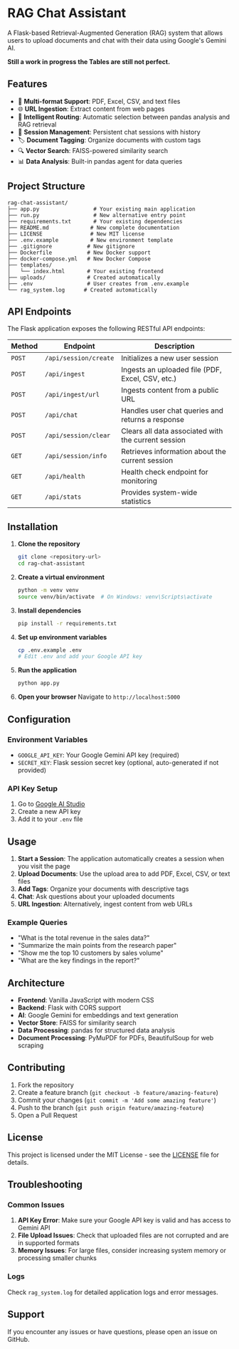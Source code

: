 # RAG Chat Assistant

A Flask-based Retrieval-Augmented Generation (RAG) system that allows users to upload documents and chat with their data using Google's Gemini AI.

**Still a work in progress the Tables are still not perfect.**

## Features

- 📄 **Multi-format Support**: PDF, Excel, CSV, and text files
- 🌐 **URL Ingestion**: Extract content from web pages
- 🤖 **Intelligent Routing**: Automatic selection between pandas analysis and RAG retrieval
- 💬 **Session Management**: Persistent chat sessions with history
- 🏷️ **Document Tagging**: Organize documents with custom tags
- 🔍 **Vector Search**: FAISS-powered similarity search
- 📊 **Data Analysis**: Built-in pandas agent for data queries

## Project Structure

```
rag-chat-assistant/
├── app.py                 # Your existing main application
├── run.py                 # New alternative entry point
├── requirements.txt       # Your existing dependencies
├── README.md             # New complete documentation
├── LICENSE               # New MIT license
├── .env.example          # New environment template
├── .gitignore           # New gitignore
├── Dockerfile           # New Docker support
├── docker-compose.yml   # New Docker Compose
├── templates/
│   └── index.html       # Your existing frontend
├── uploads/             # Created automatically
├── .env                 # User creates from .env.example
└── rag_system.log      # Created automatically
```

## API Endpoints

The Flask application exposes the following RESTful API endpoints:

| Method | Endpoint | Description |
|--------|----------|-------------|
| `POST` | `/api/session/create` | Initializes a new user session |
| `POST` | `/api/ingest` | Ingests an uploaded file (PDF, Excel, CSV, etc.) |
| `POST` | `/api/ingest/url` | Ingests content from a public URL |
| `POST` | `/api/chat` | Handles user chat queries and returns a response |
| `POST` | `/api/session/clear` | Clears all data associated with the current session |
| `GET` | `/api/session/info` | Retrieves information about the current session |
| `GET` | `/api/health` | Health check endpoint for monitoring |
| `GET` | `/api/stats` | Provides system-wide statistics |

## Installation

1. **Clone the repository**
   ```bash
   git clone <repository-url>
   cd rag-chat-assistant
   ```

2. **Create a virtual environment**
   ```bash
   python -m venv venv
   source venv/bin/activate  # On Windows: venv\Scripts\activate
   ```

3. **Install dependencies**
   ```bash
   pip install -r requirements.txt
   ```

4. **Set up environment variables**
   ```bash
   cp .env.example .env
   # Edit .env and add your Google API key
   ```

5. **Run the application**
   ```bash
   python app.py
   ```

6. **Open your browser**
   Navigate to `http://localhost:5000`

## Configuration

### Environment Variables

- `GOOGLE_API_KEY`: Your Google Gemini API key (required)
- `SECRET_KEY`: Flask session secret key (optional, auto-generated if not provided)

### API Key Setup

1. Go to [Google AI Studio](https://makersuite.google.com/app/apikey)
2. Create a new API key
3. Add it to your `.env` file

## Usage

1. **Start a Session**: The application automatically creates a session when you visit the page
2. **Upload Documents**: Use the upload area to add PDF, Excel, CSV, or text files
3. **Add Tags**: Organize your documents with descriptive tags
4. **Chat**: Ask questions about your uploaded documents
5. **URL Ingestion**: Alternatively, ingest content from web URLs

### Example Queries

- "What is the total revenue in the sales data?"
- "Summarize the main points from the research paper"
- "Show me the top 10 customers by sales volume"
- "What are the key findings in the report?"

## Architecture

- **Frontend**: Vanilla JavaScript with modern CSS
- **Backend**: Flask with CORS support
- **AI**: Google Gemini for embeddings and text generation
- **Vector Store**: FAISS for similarity search
- **Data Processing**: pandas for structured data analysis
- **Document Processing**: PyMuPDF for PDFs, BeautifulSoup for web scraping

## Contributing

1. Fork the repository
2. Create a feature branch (`git checkout -b feature/amazing-feature`)
3. Commit your changes (`git commit -m 'Add some amazing feature'`)
4. Push to the branch (`git push origin feature/amazing-feature`)
5. Open a Pull Request

## License

This project is licensed under the MIT License - see the [LICENSE](LICENSE) file for details.

## Troubleshooting

### Common Issues

1. **API Key Error**: Make sure your Google API key is valid and has access to Gemini API
2. **File Upload Issues**: Check that uploaded files are not corrupted and are in supported formats
3. **Memory Issues**: For large files, consider increasing system memory or processing smaller chunks

### Logs

Check `rag_system.log` for detailed application logs and error messages.

## Support

If you encounter any issues or have questions, please open an issue on GitHub.
